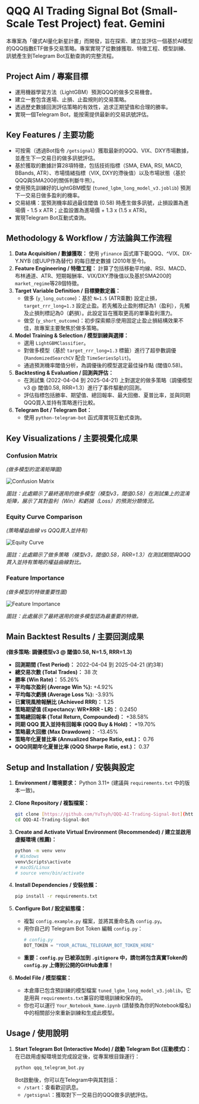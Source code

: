 # QQQ AI Trading Signal Bot (Small-Scale Test Project) feat. Gemini

本專案為「優式AI量化新星計畫」而開發，旨在探索、建立並評估一個基於AI模型的QQQ指數ETF做多交易策略。專案實現了從數據獲取、特徵工程、模型訓練、訊號產生到Telegram Bot互動查詢的完整流程。

## Project Aim / 專案目標
* 運用機器學習方法（LightGBM）預測QQQ的做多交易機會。
* 建立一套包含進場、止損、止盈規則的交易策略。
* 透過歷史數據回測評估策略的有效性，追求正期望值和合理的勝率。
* 實現一個Telegram Bot，能按需提供最新的交易訊號評估。

## Key Features / 主要功能
* 可按需（透過Bot指令 `/getsignal`）獲取最新的QQQ、VIX、DXY市場數據，並產生下一交易日的做多訊號評估。
* 基於獲取的數據計算28項特徵，包括技術指標（SMA, EMA, RSI, MACD, BBands, ATR）、市場情緒指標（VIX, DXY的滯後值）以及市場狀態（基於QQQ與SMA200的關係判斷牛熊）。
* 使用預先訓練好的LightGBM模型 (`tuned_lgbm_long_model_v3.joblib`) 預測下一交易日做多盈利的機率。
* 交易結構：當預測機率超過最佳閾值 (0.58) 時產生做多訊號，止損設置為進場價 - 1.5 x ATR；止盈設置為進場價 + 1.3 x (1.5 x ATR)。
* 實現Telegram Bot互動式查詢。

## Methodology & Workflow / 方法論與工作流程
1.  **Data Acquisition / 數據獲取：** 使用 `yfinance` 函式庫下載QQQ、^VIX、DX-Y.NYB (或UUP作為替代) 的每日歷史數據 (2010年至今)。
2.  **Feature Engineering / 特徵工程：** 計算了包括移動平均線、RSI、MACD、布林通道、ATR、短期報酬率、VIX/DXY滯後值以及基於SMA200的`market_regime`等28個特徵。
3.  **Target Variable Definition / 目標變數定義：**
    * 做多 (`y_long_outcome`)：基於 `N=1.5` (ATR乘數) 設定止損，`target_rrr_long=1.3` 設定止盈。若先觸及止盈則標記為1（盈利），先觸及止損則標記為0（虧損）。此設定旨在獲取更高的單筆盈利潛力。
    * 做空 (`y_short_outcome`)：初步探索顯示使用固定止盈止損結構效果不佳，故專案主要聚焦於做多策略。
4.  **Model Training & Selection / 模型訓練與選擇：**
    * 選用 `LightGBMClassifier`。
    * 對做多模型（基於 `target_rrr_long=1.3` 標籤）進行了超參數調優 (`RandomizedSearchCV` 配合 `TimeSeriesSplit`)。
    * 通過預測機率閾值分析，為調優後的模型選定最佳操作點 (閾值0.58)。
5.  **Backtesting & Evaluation / 回測與評估：**
    * 在測試集 (2022-04-04 到 2025-04-21) 上對選定的做多策略（調優模型v3 @ 閾值0.58, RRR=1.3）進行了事件驅動的回測。
    * 評估指標包括勝率、期望值、總回報率、最大回撤、夏普比率，並與同期QQQ買入並持有策略進行比較。
6.  **Telegram Bot / Telegram Bot：**
    * 使用 `python-telegram-bot` 函式庫實現互動式查詢。

## Key Visualizations / 主要視覺化成果

### Confusion Matrix
*(做多模型的混淆矩陣圖)*

![Confusion Matrix](images/long_model_v3_confusion_matrix.png)

*圖註：此處顯示了最終選用的做多模型（模型v3，閾值0.58）在測試集上的混淆矩陣，展示了其對盈利（Win）和虧損（Loss）的預測分類情況。*

### Equity Curve Comparison
*(策略權益曲線 vs QQQ買入並持有)*

![Equity Curve](images/long_strategy_v3_equity_curve.png) 

*圖註：此處顯示了做多策略（模型v3，閾值0.58，RRR=1.3）在測試期間與QQQ買入並持有策略的權益曲線對比。*

### Feature Importance
*(做多模型的特徵重要性圖)*

![Feature Importance](images/long_model_v3_feature_importance.png)

*圖註：此處展示了最終選用的做多模型認為最重要的特徵。*

## Main Backtest Results / 主要回測成果 
**(做多策略: 調優模型v3 @ 閾值0.58, N=1.5, RRR=1.3)**
* **回測期間 (Test Period)：** 2022-04-04 到 2025-04-21 (約3年)
* **總交易次數 (Total Trades)：** 38 次
* **勝率 (Win Rate)：** 55.26%
* **平均每次盈利 (Average Win %):** +4.92%
* **平均每次虧損 (Average Loss %):** -3.93%
* **已實現風險報酬比 (Achieved RRR)：** 1.25
* **策略期望值 (Expectancy: WR\*RRR - LR)：** 0.2450
* **策略總回報率 (Total Return, Compounded)：** +38.58%
* **同期 QQQ 買入並持有回報率 (QQQ Buy & Hold)：** +19.70%
* **策略最大回撤 (Max Drawdown)：** -13.45%
* **策略年化夏普比率 (Annualized Sharpe Ratio, est.)：** 0.76
* **QQQ同期年化夏普比率 (QQQ Sharpe Ratio, est.)：** 0.37

## Setup and Installation / 安裝與設定
1.  **Environment / 環境要求：** Python 3.11+ (建議與 `requirements.txt` 中的版本一致)。
2.  **Clone Repository / 複製檔案：**
    ```bash
    git clone [https://github.com/YuTsyh/QQQ-AI-Trading-Signal-Bot](https://github.com/YuTsyh/QQQ-AI-Trading-Signal-Bot) 
    cd QQQ-AI-Trading-Signal-Bot
    ```
3.  **Create and Activate Virtual Environment (Recommended) / 建立並啟用虛擬環境 (推薦)：**
    ```bash
    python -m venv venv
    # Windows
    venv\Scripts\activate
    # macOS/Linux
    # source venv/bin/activate
    ```
4.  **Install Dependencies / 安裝依賴：**
    ```bash
    pip install -r requirements.txt
    ```
5.  **Configure Bot / 設定組態檔：**
    * 複製 `config.example.py` 檔案，並將其重命名為 `config.py`。
    * 用你自己的 Telegram Bot Token 編輯 `config.py`：
        ```python
        # config.py
        BOT_TOKEN = "YOUR_ACTUAL_TELEGRAM_BOT_TOKEN_HERE"
        ```
    * **重要：`config.py` 已被添加到 `.gitignore` 中，請勿將包含真實Token的 `config.py` 上傳到公開的GitHub倉庫！**

6.  **Model File / 模型檔案：**
    * 本倉庫已包含預訓練的模型檔案 `tuned_lgbm_long_model_v3.joblib`，它是用與 `requirements.txt`兼容的環境訓練和保存的。
    * 你也可以運行 `Your_Notebook_Name.ipynb` (請替換為你的Notebook檔名) 中的相關部分來重新訓練和生成此模型。

## Usage / 使用說明
1.  **Start Telegram Bot (Interactive Mode) / 啟動 Telegram Bot (互動模式)：**
    在已啟用虛擬環境並完成設定後，從專案根目錄運行：
    ```bash
    python qqq_telegram_bot.py
    ```
    Bot啟動後，你可以在Telegram中與其對話：
    * `/start`：查看歡迎訊息。
    * `/getsignal`：獲取對下一交易日的QQQ做多訊號評估。
